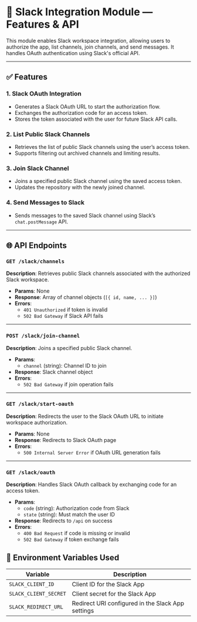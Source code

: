# 🤖 Slack Integration Module — Features & API

This module enables Slack workspace integration, allowing users to authorize the app, list channels, join channels, and send messages. It handles OAuth authentication using Slack's official API.

---

## ✅ Features

### 1. **Slack OAuth Integration**
- Generates a Slack OAuth URL to start the authorization flow.
- Exchanges the authorization code for an access token.
- Stores the token associated with the user for future Slack API calls.

### 2. **List Public Slack Channels**
- Retrieves the list of public Slack channels using the user’s access token.
- Supports filtering out archived channels and limiting results.

### 3. **Join Slack Channel**
- Joins a specified public Slack channel using the saved access token.
- Updates the repository with the newly joined channel.

### 4. **Send Messages to Slack**
- Sends messages to the saved Slack channel using Slack’s `chat.postMessage` API.

---

## 🌐 API Endpoints

### `GET /slack/channels`

**Description**: Retrieves public Slack channels associated with the authorized Slack workspace.
- **Params**: None
- **Response**: Array of channel objects (`[{ id, name, ... }]`)
- **Errors**:
  - `401 Unauthorized` if token is invalid
  - `502 Bad Gateway` if Slack API fails

---

### `POST /slack/join-channel`

**Description**: Joins a specified public Slack channel.
- **Params**:
  - `channel` (string): Channel ID to join
- **Response**: Slack channel object
- **Errors**:
  - `502 Bad Gateway` if join operation fails

---

### `GET /slack/start-oauth`

**Description**: Redirects the user to the Slack OAuth URL to initiate workspace authorization.
- **Params**: None
- **Response**: Redirects to Slack OAuth page
- **Errors**:
  - `500 Internal Server Error` if OAuth URL generation fails

---

### `GET /slack/oauth`

**Description**: Handles Slack OAuth callback by exchanging code for an access token.
- **Params**:
  - `code` (string): Authorization code from Slack
  - `state` (string): Must match the user ID
- **Response**: Redirects to `/api` on success
- **Errors**:
  - `400 Bad Request` if code is missing or invalid
  - `502 Bad Gateway` if token exchange fails


## 🔐 Environment Variables Used

| Variable             | Description                                        |
|----------------------|----------------------------------------------------|
| `SLACK_CLIENT_ID`     | Client ID for the Slack App                        |
| `SLACK_CLIENT_SECRET` | Client secret for the Slack App                    |
| `SLACK_REDIRECT_URL`  | Redirect URI configured in the Slack App settings |